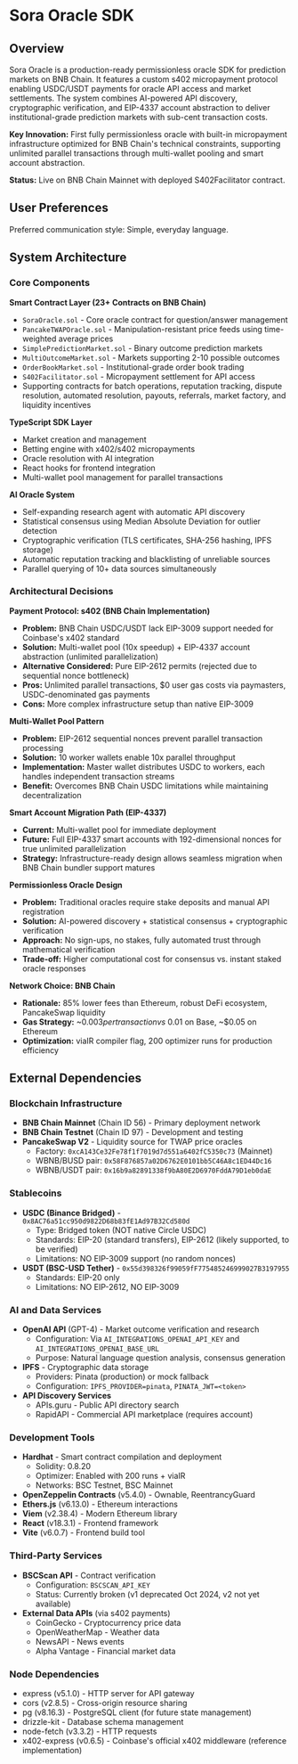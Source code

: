 # Sora Oracle SDK

## Overview

Sora Oracle is a production-ready permissionless oracle SDK for prediction markets on BNB Chain. It features a custom s402 micropayment protocol enabling USDC/USDT payments for oracle API access and market settlements. The system combines AI-powered API discovery, cryptographic verification, and EIP-4337 account abstraction to deliver institutional-grade prediction markets with sub-cent transaction costs.

**Key Innovation:** First fully permissionless oracle with built-in micropayment infrastructure optimized for BNB Chain's technical constraints, supporting unlimited parallel transactions through multi-wallet pooling and smart account abstraction.

**Status:** Live on BNB Chain Mainnet with deployed S402Facilitator contract.

## User Preferences

Preferred communication style: Simple, everyday language.

## System Architecture

### Core Components

**Smart Contract Layer (23+ Contracts on BNB Chain)**
- `SoraOracle.sol` - Core oracle contract for question/answer management
- `PancakeTWAPOracle.sol` - Manipulation-resistant price feeds using time-weighted average prices
- `SimplePredictionMarket.sol` - Binary outcome prediction markets
- `MultiOutcomeMarket.sol` - Markets supporting 2-10 possible outcomes
- `OrderBookMarket.sol` - Institutional-grade order book trading
- `S402Facilitator.sol` - Micropayment settlement for API access
- Supporting contracts for batch operations, reputation tracking, dispute resolution, automated resolution, payouts, referrals, market factory, and liquidity incentives

**TypeScript SDK Layer**
- Market creation and management
- Betting engine with x402/s402 micropayments
- Oracle resolution with AI integration
- React hooks for frontend integration
- Multi-wallet pool management for parallel transactions

**AI Oracle System**
- Self-expanding research agent with automatic API discovery
- Statistical consensus using Median Absolute Deviation for outlier detection
- Cryptographic verification (TLS certificates, SHA-256 hashing, IPFS storage)
- Automatic reputation tracking and blacklisting of unreliable sources
- Parallel querying of 10+ data sources simultaneously

### Architectural Decisions

**Payment Protocol: s402 (BNB Chain Implementation)**
- **Problem:** BNB Chain USDC/USDT lack EIP-3009 support needed for Coinbase's x402 standard
- **Solution:** Multi-wallet pool (10x speedup) + EIP-4337 account abstraction (unlimited parallelization)
- **Alternative Considered:** Pure EIP-2612 permits (rejected due to sequential nonce bottleneck)
- **Pros:** Unlimited parallel transactions, $0 user gas costs via paymasters, USDC-denominated gas payments
- **Cons:** More complex infrastructure setup than native EIP-3009

**Multi-Wallet Pool Pattern**
- **Problem:** EIP-2612 sequential nonces prevent parallel transaction processing
- **Solution:** 10 worker wallets enable 10x parallel throughput
- **Implementation:** Master wallet distributes USDC to workers, each handles independent transaction streams
- **Benefit:** Overcomes BNB Chain USDC limitations while maintaining decentralization

**Smart Account Migration Path (EIP-4337)**
- **Current:** Multi-wallet pool for immediate deployment
- **Future:** Full EIP-4337 smart accounts with 192-dimensional nonces for true unlimited parallelization
- **Strategy:** Infrastructure-ready design allows seamless migration when BNB Chain bundler support matures

**Permissionless Oracle Design**
- **Problem:** Traditional oracles require stake deposits and manual API registration
- **Solution:** AI-powered discovery + statistical consensus + cryptographic verification
- **Approach:** No sign-ups, no stakes, fully automated trust through mathematical verification
- **Trade-off:** Higher computational cost for consensus vs. instant staked oracle responses

**Network Choice: BNB Chain**
- **Rationale:** 85% lower fees than Ethereum, robust DeFi ecosystem, PancakeSwap liquidity
- **Gas Strategy:** ~$0.003 per transaction vs ~$0.01 on Base, ~$0.05 on Ethereum
- **Optimization:** viaIR compiler flag, 200 optimizer runs for production efficiency

## External Dependencies

### Blockchain Infrastructure
- **BNB Chain Mainnet** (Chain ID 56) - Primary deployment network
- **BNB Chain Testnet** (Chain ID 97) - Development and testing
- **PancakeSwap V2** - Liquidity source for TWAP price oracles
  - Factory: `0xcA143Ce32Fe78f1f7019d7d551a6402fC5350c73` (Mainnet)
  - WBNB/BUSD pair: `0x58F876857a02D6762E0101bb5C46A8c1ED44Dc16`
  - WBNB/USDT pair: `0x16b9a82891338f9bA80E2D6970FddA79D1eb0daE`

### Stablecoins
- **USDC (Binance Bridged)** - `0x8AC76a51cc950d9822D68b83fE1Ad97B32Cd580d`
  - Type: Bridged token (NOT native Circle USDC)
  - Standards: EIP-20 (standard transfers), EIP-2612 (likely supported, to be verified)
  - Limitations: NO EIP-3009 support (no random nonces)
- **USDT (BSC-USD Tether)** - `0x55d398326f99059fF775485246999027B3197955`
  - Standards: EIP-20 only
  - Limitations: NO EIP-2612, NO EIP-3009

### AI and Data Services
- **OpenAI API** (GPT-4) - Market outcome verification and research
  - Configuration: Via `AI_INTEGRATIONS_OPENAI_API_KEY` and `AI_INTEGRATIONS_OPENAI_BASE_URL`
  - Purpose: Natural language question analysis, consensus generation
- **IPFS** - Cryptographic data storage
  - Providers: Pinata (production) or mock fallback
  - Configuration: `IPFS_PROVIDER=pinata`, `PINATA_JWT=<token>`
- **API Discovery Services**
  - APIs.guru - Public API directory search
  - RapidAPI - Commercial API marketplace (requires account)

### Development Tools
- **Hardhat** - Smart contract compilation and deployment
  - Solidity: 0.8.20
  - Optimizer: Enabled with 200 runs + viaIR
  - Networks: BSC Testnet, BSC Mainnet
- **OpenZeppelin Contracts** (v5.4.0) - Ownable, ReentrancyGuard
- **Ethers.js** (v6.13.0) - Ethereum interactions
- **Viem** (v2.38.4) - Modern Ethereum library
- **React** (v18.3.1) - Frontend framework
- **Vite** (v6.0.7) - Frontend build tool

### Third-Party Services
- **BSCScan API** - Contract verification
  - Configuration: `BSCSCAN_API_KEY`
  - Status: Currently broken (v1 deprecated Oct 2024, v2 not yet available)
- **External Data APIs** (via s402 payments)
  - CoinGecko - Cryptocurrency price data
  - OpenWeatherMap - Weather data
  - NewsAPI - News events
  - Alpha Vantage - Financial market data

### Node Dependencies
- express (v5.1.0) - HTTP server for API gateway
- cors (v2.8.5) - Cross-origin resource sharing
- pg (v8.16.3) - PostgreSQL client (for future state management)
- drizzle-kit - Database schema management
- node-fetch (v3.3.2) - HTTP requests
- x402-express (v0.6.5) - Coinbase's official x402 middleware (reference implementation)